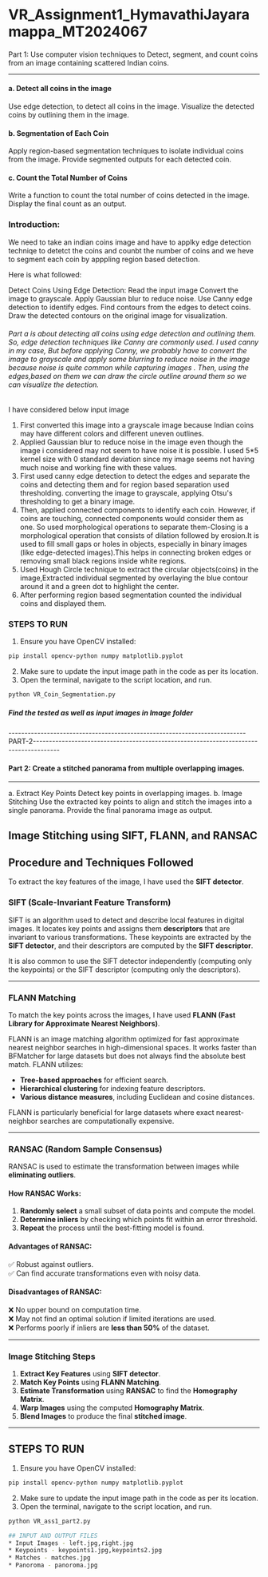 # VR_Assignment1_HymavathiJayaramappa_MT2024067

####
Part 1: Use computer vision techniques to Detect, segment, and count coins from an
image containing scattered Indian coins.
___________________________________________________________________________
#### a. Detect all coins in the image 
Use edge detection, to detect all coins in the image.
Visualize the detected coins by outlining them in the image.
#### b. Segmentation of Each Coin
Apply region-based segmentation techniques to isolate individual coins from the
image.
Provide segmented outputs for each detected coin.
#### c. Count the Total Number of Coins 
Write a function to count the total number of coins detected in the image.
Display the final count as an output.

### Introduction:
We need to take an indian coins image and have to applky edge detection techniqe to detetct the coins and counbt the number of coins and we heve to segment each coin by apppling region based detection.

Here is what followed:


Detect Coins Using Edge Detection:
Read the input image
Convert the image to grayscale.
Apply Gaussian blur to reduce noise.
Use Canny edge detection to identify edges.
Find contours from the edges to detect coins.
Draw the detected contours on the original image for visualization.

###### Part a is about detecting all coins using edge detection and outlining them. So,  edge detection techniques like Canny are commonly used. I used canny in my case, But before applying Canny, we probably have to convert the image to grayscale and  apply some blurring to reduce noise in the image because noise is quite common while capturing images . Then, using the edges,based on them we can draw the circle outline around them so we can  visualize the detection.
I have considered below input image


1. First converted this image into a grayscale image because Indian coins may have different colors and different uneven outlines.
 2. Applied Gaussian blur to reduce noise in the image even though the image i considered may not seem to have noise it is possible. I used 5*5 kernel size with 0 standard deviation since my image seems not having much noise and working fine with these values.
3. First used canny edge detection to detect the edges and separate the coins and detecting them and for region based separation used thresholding.
converting the image to grayscale, applying Otsu's thresholding to get a binary image.
4. Then, applied connected components to identify each coin. However, if coins are touching, connected components would consider them as one. So used morphological operations to separate them-Closing is a morphological operation that consists of dilation followed by erosion.It is used to fill small gaps or holes in objects, especially in binary images (like edge-detected images).This helps in connecting broken edges or removing small black regions inside white regions.
5. Used Hough Circle technique to extract the circular objects(coins) in the image,Extracted individual segmented by overlaying the blue contour around it and a green dot to highlight the center.
6. After performing region based segmentation counted the individual coins and displayed them.

### STEPS TO RUN
1. Ensure you have OpenCV installed:
  ```sh
  pip install opencv-python numpy matplotlib.pyplot
```
2. Make sure to update the input image path in the code as per its location.
3. Open the terminal, navigate to the script location, and run.
  ```sh
  python VR_Coin_Segmentation.py
```


##### Find the tested as well as input images in Image folder



--------------------------------------------------------------------------PART-2--------------------------------------------------------------------------------------


#### Part 2: Create a stitched panorama from multiple overlapping images.
___________________________________________________________________
a. Extract Key Points
Detect key points in overlapping images.
b. Image Stitching 
Use the extracted key points to align and stitch the images into a single panorama.
Provide the final panorama image as output.


## Image Stitching using SIFT, FLANN, and RANSAC

## Procedure and Techniques Followed  

To extract the key features of the image, I have used the **SIFT detector**.  

### **SIFT (Scale-Invariant Feature Transform)**
SIFT is an algorithm used to detect and describe local features in digital images. It locates key points and assigns them **descriptors** that are invariant to various transformations. These keypoints are extracted by the **SIFT detector**, and their descriptors are computed by the **SIFT descriptor**.  

It is also common to use the SIFT detector independently (computing only the keypoints) or the SIFT descriptor (computing only the descriptors).  

---

### **FLANN Matching**
To match the key points across the images, I have used **FLANN (Fast Library for Approximate Nearest Neighbors)**.  

FLANN is an image matching algorithm optimized for fast approximate nearest neighbor searches in high-dimensional spaces. It works faster than BFMatcher for large datasets but does not always find the absolute best match. FLANN utilizes:  
- **Tree-based approaches** for efficient search.  
- **Hierarchical clustering** for indexing feature descriptors.  
- **Various distance measures**, including Euclidean and cosine distances.  

FLANN is particularly beneficial for large datasets where exact nearest-neighbor searches are computationally expensive.  

---

### **RANSAC (Random Sample Consensus)**
RANSAC is used to estimate the transformation between images while **eliminating outliers**.  

#### **How RANSAC Works:**
1. **Randomly select** a small subset of data points and compute the model.  
2. **Determine inliers** by checking which points fit within an error threshold.  
3. **Repeat** the process until the best-fitting model is found.  

#### **Advantages of RANSAC:**
✅ Robust against outliers.  
✅ Can find accurate transformations even with noisy data.  

#### **Disadvantages of RANSAC:**
❌ No upper bound on computation time.  
❌ May not find an optimal solution if limited iterations are used.  
❌ Performs poorly if inliers are **less than 50%** of the dataset.  

---

### **Image Stitching Steps**
1. **Extract Key Features** using **SIFT detector**.  
2. **Match Key Points** using **FLANN Matching**.  
3. **Estimate Transformation** using **RANSAC** to find the **Homography Matrix**.  
4. **Warp Images** using the computed **Homography Matrix**.  
5. **Blend Images** to produce the final **stitched image**.  

---

## STEPS TO RUN
1. Ensure you have OpenCV installed:
  ```sh
  pip install opencv-python numpy matplotlib.pyplot
```
2. Make sure to update the input image path in the code as per its location.
3. Open the terminal, navigate to the script location, and run.
  ```sh
  python VR_ass1_part2.py

## INPUT AND OUTPUT FILES
* Input Images - left.jpg,right.jpg
* Keypoints - keypoints1.jpg,keypoints2.jpg
* Matches - matches.jpg
* Panoroma - panoroma.jpg







